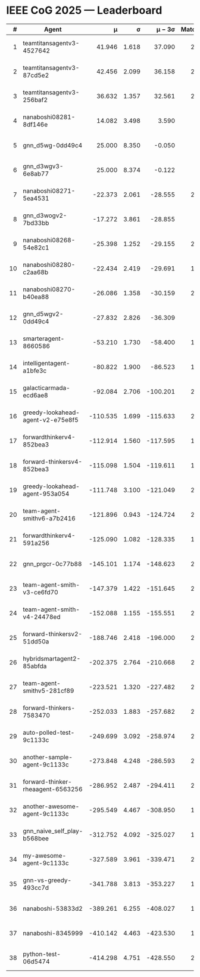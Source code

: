 # IEEE CoG 2025 — Leaderboard

| # | Agent | μ | σ | μ − 3σ | Matches | Updated |
|---:|---|---:|---:|---:|---:|---|
| 1 | teamtitansagentv3-4527642 | 41.946 | 1.618 | 37.090 | 2140 | 2025-08-29 03:37 |
| 2 | teamtitansagentv3-87cd5e2 | 42.456 | 2.099 | 36.158 | 2060 | 2025-08-29 03:37 |
| 3 | teamtitansagentv3-256baf2 | 36.632 | 1.357 | 32.561 | 2220 | 2025-08-29 03:37 |
| 4 | nanaboshi08281-8df146e | 14.082 | 3.498 | 3.590 | 50 | 2025-08-29 03:37 |
| 5 | gnn_d5wg-0dd49c4 | 25.000 | 8.350 | -0.050 | 40 | 2025-08-29 03:37 |
| 6 | gnn_d3wgv3-6e8ab77 | 25.000 | 8.374 | -0.122 | 98 | 2025-08-29 03:37 |
| 7 | nanaboshi08271-5ea4531 | -22.373 | 2.061 | -28.555 | 2480 | 2025-08-29 03:37 |
| 8 | gnn_d3wogv2-7bd33bb | -17.272 | 3.861 | -28.855 | 88 | 2025-08-29 03:37 |
| 9 | nanaboshi08268-54e82c1 | -25.398 | 1.252 | -29.155 | 2100 | 2025-08-29 03:37 |
| 10 | nanaboshi08280-c2aa68b | -22.434 | 2.419 | -29.691 | 1980 | 2025-08-29 03:37 |
| 11 | nanaboshi08270-b40ea88 | -26.086 | 1.358 | -30.159 | 2320 | 2025-08-29 03:37 |
| 12 | gnn_d5wgv2-0dd49c4 | -27.832 | 2.826 | -36.309 | 100 | 2025-08-29 03:37 |
| 13 | smarteragent-8660586 | -53.210 | 1.730 | -58.400 | 1724 | 2025-08-29 03:37 |
| 14 | intelligentagent-a1bfe3c | -80.822 | 1.900 | -86.523 | 1958 | 2025-08-29 03:37 |
| 15 | galacticarmada-ecd6ae8 | -92.084 | 2.706 | -100.201 | 2100 | 2025-08-29 03:37 |
| 16 | greedy-lookahead-agent-v2-e75e8f5 | -110.535 | 1.699 | -115.633 | 2150 | 2025-08-29 03:37 |
| 17 | forwardthinkerv4-852bea3 | -112.914 | 1.560 | -117.595 | 1789 | 2025-08-29 03:37 |
| 18 | forward-thinkersv4-852bea3 | -115.098 | 1.504 | -119.611 | 1743 | 2025-08-29 03:37 |
| 19 | greedy-lookahead-agent-953a054 | -111.748 | 3.100 | -121.049 | 2038 | 2025-08-29 03:37 |
| 20 | team-agent-smithv6-a7b2416 | -121.896 | 0.943 | -124.724 | 2240 | 2025-08-29 03:37 |
| 21 | forwardthinkerv4-591a256 | -125.090 | 1.082 | -128.335 | 1991 | 2025-08-29 03:37 |
| 22 | gnn_prgcr-0c77b88 | -145.101 | 1.174 | -148.623 | 2110 | 2025-08-29 03:37 |
| 23 | team-agent-smith-v3-ce6fd70 | -147.379 | 1.422 | -151.645 | 2598 | 2025-08-29 03:37 |
| 24 | team-agent-smith-v4-24478ed | -152.088 | 1.155 | -155.551 | 2218 | 2025-08-29 03:37 |
| 25 | forward-thinkersv2-51dd50a | -188.746 | 2.418 | -196.000 | 2084 | 2025-08-29 03:37 |
| 26 | hybridsmartagent2-85abfda | -202.375 | 2.764 | -210.668 | 2043 | 2025-08-29 03:37 |
| 27 | team-agent-smithv5-281cf89 | -223.521 | 1.320 | -227.482 | 2060 | 2025-08-29 03:37 |
| 28 | forward-thinkers-7583470 | -252.033 | 1.883 | -257.682 | 2120 | 2025-08-29 03:37 |
| 29 | auto-polled-test-9c1133c | -249.699 | 3.092 | -258.974 | 2240 | 2025-08-29 03:37 |
| 30 | another-sample-agent-9c1133c | -273.848 | 4.248 | -286.593 | 2320 | 2025-08-29 03:37 |
| 31 | forward-thinker-rheaagent-6563256 | -286.952 | 2.487 | -294.411 | 2004 | 2025-08-29 03:37 |
| 32 | another-awesome-agent-9c1133c | -295.549 | 4.467 | -308.950 | 1960 | 2025-08-29 03:37 |
| 33 | gnn_naive_self_play-b568bee | -312.752 | 4.092 | -325.027 | 1920 | 2025-08-29 03:37 |
| 34 | my-awesome-agent-9c1133c | -327.589 | 3.961 | -339.471 | 2120 | 2025-08-29 03:37 |
| 35 | gnn-vs-greedy-493cc7d | -341.788 | 3.813 | -353.227 | 1540 | 2025-08-29 03:37 |
| 36 | nanaboshi-53833d2 | -389.261 | 6.255 | -408.027 | 1780 | 2025-08-29 03:37 |
| 37 | nanaboshi-8345999 | -410.142 | 4.463 | -423.530 | 1760 | 2025-08-29 03:37 |
| 38 | python-test-06d5474 | -414.298 | 4.751 | -428.550 | 2130 | 2025-08-29 03:37 |
